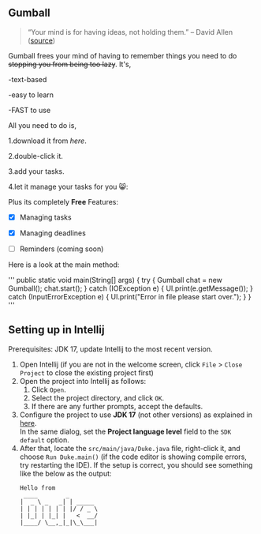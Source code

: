 ## Gumball

> “Your mind is for having ideas, not holding them.” – David Allen ([source](https://dansilvestre.com/productivity-quotes/))

Gumball frees your mind of having to remember things you need to do ~~stopping you from being too lazy~~. It's,

-text-based

-easy to learn

-FAST to use

All you need to do is,

1.download it from _here_.

2.double-click it.

3.add your tasks.

4.let it manage your tasks for you 😸:

Plus its completely __Free__
Features:

- [x] Managing tasks

- [x] Managing deadlines

- [ ] Reminders (coming soon)

Here is a look at the main method:

'''
public static void main(String[] args) {
        try {
            Gumball chat = new Gumball();
            chat.start();
        } catch (IOException e) {
            UI.print(e.getMessage());
        } catch (InputErrorException e) {
            UI.print("Error in file please start over.");
        }
    }
'''


## Setting up in Intellij

Prerequisites: JDK 17, update Intellij to the most recent version.

1. Open Intellij (if you are not in the welcome screen, click `File` > `Close Project` to close the existing project first)
1. Open the project into Intellij as follows:
   1. Click `Open`.
   1. Select the project directory, and click `OK`.
   1. If there are any further prompts, accept the defaults.
1. Configure the project to use **JDK 17** (not other versions) as explained in [here](https://www.jetbrains.com/help/idea/sdk.html#set-up-jdk).<br>
   In the same dialog, set the **Project language level** field to the `SDK default` option.
3. After that, locate the `src/main/java/Duke.java` file, right-click it, and choose `Run Duke.main()` (if the code editor is showing compile errors, try restarting the IDE). If the setup is correct, you should see something like the below as the output:
   ```
   Hello from
    ____        _        
   |  _ \ _   _| | _____ 
   | | | | | | | |/ / _ \
   | |_| | |_| |   <  __/
   |____/ \__,_|_|\_\___|
   ```
